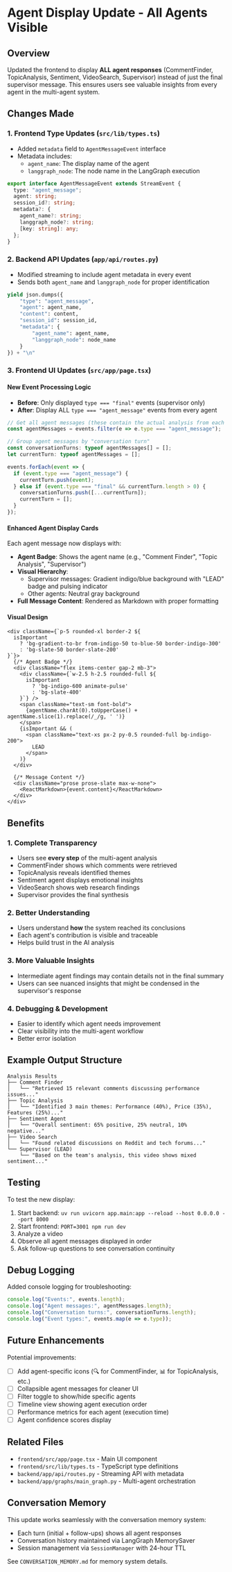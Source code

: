 # Agent Display Update - All Agents Visible

## Overview
Updated the frontend to display **ALL agent responses** (CommentFinder, TopicAnalysis, Sentiment, VideoSearch, Supervisor) instead of just the final supervisor message. This ensures users see valuable insights from every agent in the multi-agent system.

## Changes Made

### 1. Frontend Type Updates (`src/lib/types.ts`)
- Added `metadata` field to `AgentMessageEvent` interface
- Metadata includes:
  - `agent_name`: The display name of the agent
  - `langgraph_node`: The node name in the LangGraph execution

```typescript
export interface AgentMessageEvent extends StreamEvent {
  type: "agent_message";
  agent: string;
  session_id?: string;
  metadata?: {
    agent_name?: string;
    langgraph_node?: string;
    [key: string]: any;
  };
}
```

### 2. Backend API Updates (`app/api/routes.py`)
- Modified streaming to include agent metadata in every event
- Sends both `agent_name` and `langgraph_node` for proper identification

```python
yield json.dumps({
    "type": "agent_message",
    "agent": agent_name,
    "content": content,
    "session_id": session_id,
    "metadata": {
        "agent_name": agent_name,
        "langgraph_node": node_name
    }
}) + "\n"
```

### 3. Frontend UI Updates (`src/app/page.tsx`)

#### New Event Processing Logic
- **Before**: Only displayed `type === "final"` events (supervisor only)
- **After**: Display ALL `type === "agent_message"` events from every agent

```typescript
// Get all agent messages (these contain the actual analysis from each agent)
const agentMessages = events.filter(e => e.type === "agent_message");

// Group agent messages by "conversation turn"
const conversationTurns: typeof agentMessages[] = [];
let currentTurn: typeof agentMessages = [];

events.forEach(event => {
  if (event.type === "agent_message") {
    currentTurn.push(event);
  } else if (event.type === "final" && currentTurn.length > 0) {
    conversationTurns.push([...currentTurn]);
    currentTurn = [];
  }
});
```

#### Enhanced Agent Display Cards
Each agent message now displays with:
- **Agent Badge**: Shows the agent name (e.g., "Comment Finder", "Topic Analysis", "Supervisor")
- **Visual Hierarchy**: 
  - Supervisor messages: Gradient indigo/blue background with "LEAD" badge and pulsing indicator
  - Other agents: Neutral gray background
- **Full Message Content**: Rendered as Markdown with proper formatting

#### Visual Design
```tsx
<div className={`p-5 rounded-xl border-2 ${
  isImportant 
    ? 'bg-gradient-to-br from-indigo-50 to-blue-50 border-indigo-300' 
    : 'bg-slate-50 border-slate-200'
}`}>
  {/* Agent Badge */}
  <div className="flex items-center gap-2 mb-3">
    <div className={`w-2.5 h-2.5 rounded-full ${
      isImportant 
        ? 'bg-indigo-600 animate-pulse' 
        : 'bg-slate-400'
    }`} />
    <span className="text-sm font-bold">
      {agentName.charAt(0).toUpperCase() + agentName.slice(1).replace(/_/g, ' ')}
    </span>
    {isImportant && (
      <span className="text-xs px-2 py-0.5 rounded-full bg-indigo-200">
        LEAD
      </span>
    )}
  </div>
  
  {/* Message Content */}
  <div className="prose prose-slate max-w-none">
    <ReactMarkdown>{event.content}</ReactMarkdown>
  </div>
</div>
```

## Benefits

### 1. Complete Transparency
- Users see **every step** of the multi-agent analysis
- CommentFinder shows which comments were retrieved
- TopicAnalysis reveals identified themes
- Sentiment agent displays emotional insights
- VideoSearch shows web research findings
- Supervisor provides the final synthesis

### 2. Better Understanding
- Users understand **how** the system reached its conclusions
- Each agent's contribution is visible and traceable
- Helps build trust in the AI analysis

### 3. More Valuable Insights
- Intermediate agent findings may contain details not in the final summary
- Users can see nuanced insights that might be condensed in the supervisor's response

### 4. Debugging & Development
- Easier to identify which agent needs improvement
- Clear visibility into the multi-agent workflow
- Better error isolation

## Example Output Structure

```
Analysis Results
├── Comment Finder
│   └── "Retrieved 15 relevant comments discussing performance issues..."
├── Topic Analysis  
│   └── "Identified 3 main themes: Performance (40%), Price (35%), Features (25%)..."
├── Sentiment Agent
│   └── "Overall sentiment: 65% positive, 25% neutral, 10% negative..."
├── Video Search
│   └── "Found related discussions on Reddit and tech forums..."
└── Supervisor (LEAD)
    └── "Based on the team's analysis, this video shows mixed sentiment..."
```

## Testing

To test the new display:
1. Start backend: `uv run uvicorn app.main:app --reload --host 0.0.0.0 --port 8000`
2. Start frontend: `PORT=3001 npm run dev`
3. Analyze a video
4. Observe all agent messages displayed in order
5. Ask follow-up questions to see conversation continuity

## Debug Logging

Added console logging for troubleshooting:
```typescript
console.log("Events:", events.length);
console.log("Agent messages:", agentMessages.length);
console.log("Conversation turns:", conversationTurns.length);
console.log("Event types:", events.map(e => e.type));
```

## Future Enhancements

Potential improvements:
- [ ] Add agent-specific icons (🔍 for CommentFinder, 📊 for TopicAnalysis, etc.)
- [ ] Collapsible agent messages for cleaner UI
- [ ] Filter toggle to show/hide specific agents
- [ ] Timeline view showing agent execution order
- [ ] Performance metrics for each agent (execution time)
- [ ] Agent confidence scores display

## Related Files

- `frontend/src/app/page.tsx` - Main UI component
- `frontend/src/lib/types.ts` - TypeScript type definitions
- `backend/app/api/routes.py` - Streaming API with metadata
- `backend/app/graphs/main_graph.py` - Multi-agent orchestration

## Conversation Memory

This update works seamlessly with the conversation memory system:
- Each turn (initial + follow-ups) shows all agent responses
- Conversation history maintained via LangGraph MemorySaver
- Session management via `SessionManager` with 24-hour TTL

See `CONVERSATION_MEMORY.md` for memory system details.
